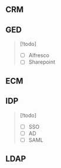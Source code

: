 ## CRM

## GED

>[!todo]    
>- [ ] Alfresco  
>- [ ] Sharepoint  

## ECM

## IDP

>[!todo]  
>- [ ] SSO
>- [ ] AD 
>- [ ] SAML  

## LDAP